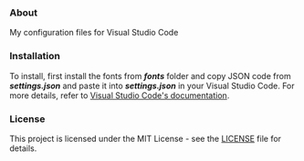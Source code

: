 ### About
My configuration files for Visual Studio Code

### Installation

To install, first install the fonts from ***fonts*** folder and copy JSON code from ***settings.json*** and paste it into ***settings.json*** in your Visual Studio Code. For more details, refer to [Visual Studio Code's documentation](https://code.visualstudio.com/docs/getstarted/settings#_settings-json-file).

### License
This project is licensed under the MIT License - see the [LICENSE](LICENSE) file for details.